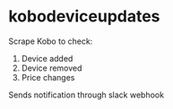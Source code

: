 # kobodeviceupdates
Scrape Kobo to check:
1. Device added
2. Device removed
3. Price changes

Sends notification through slack webhook

